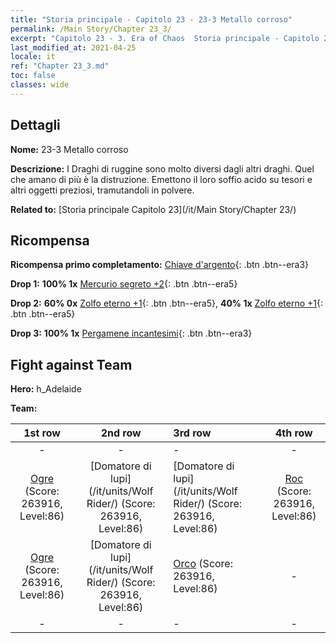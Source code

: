 ```yaml
---
title: "Storia principale - Capitolo 23 - 23-3 Metallo corroso"
permalink: /Main Story/Chapter 23_3/
excerpt: "Capitolo 23 - 3. Era of Chaos  Storia principale - Capitolo 23_3. 23-3 Metallo corroso"
last_modified_at: 2021-04-25
locale: it
ref: "Chapter 23_3.md"
toc: false
classes: wide
---
```


## Dettagli

 **Nome:** 23-3 Metallo corroso

 **Descrizione:** I Draghi di ruggine sono molto diversi dagli altri draghi. Quel che amano di più è la distruzione. Emettono il loro soffio acido su tesori e altri oggetti preziosi, tramutandoli in polvere.

 **Related to:** [Storia principale Capitolo 23](/it/Main Story/Chapter 23/)

## Ricompensa

 **Ricompensa primo completamento:** [Chiave d'argento](/ItemsIT/con_693/){: .btn .btn--era3}

 **Drop 1:** **100% 1x** [Mercurio segreto +2](/ItemsIT/mat_77/){: .btn .btn--era5}

 **Drop 2:** **60% 0x** [Zolfo eterno +1](/ItemsIT/mat_71/){: .btn .btn--era5}, **40% 1x** [Zolfo eterno +1](/ItemsIT/mat_71/){: .btn .btn--era5}

 **Drop 3:** **100% 1x** [Pergamene incantesimi](/ItemsIT/con_694/){: .btn .btn--era3}


## Fight against Team
 **Hero:** h_Adelaide

 **Team:**


  | 1st row | 2nd row | 3rd row | 4th row |
  |:----:|:----:|:----|:----:|
  | - | - | - | - |
  | [Ogre](/it/units/Ogre/) (Score: 263916, Level:86)  | [Domatore di lupi](/it/units/Wolf Rider/) (Score: 263916, Level:86)  | [Domatore di lupi](/it/units/Wolf Rider/) (Score: 263916, Level:86)  | [Roc](/it/units/Roc/) (Score: 263916, Level:86)  |
  | [Ogre](/it/units/Ogre/) (Score: 263916, Level:86)  | [Domatore di lupi](/it/units/Wolf Rider/) (Score: 263916, Level:86)  | [Orco](/it/units/Orc/) (Score: 263916, Level:86)  | - |
  | - | - | - | - |


